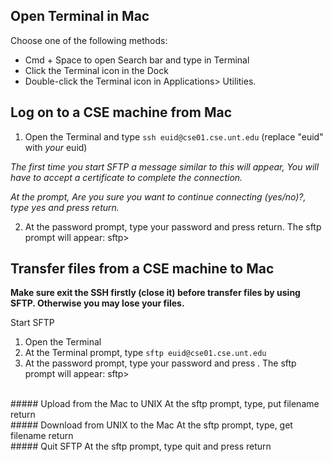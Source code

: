 ## Open Terminal in Mac
Choose one of the following methods:
- Cmd + Space to open Search bar and type in Terminal
- Click the Terminal icon in the Dock
- Double-click the Terminal icon in Applications> Utilities.

## Log on to a CSE machine from Mac

1. Open the Terminal and type `ssh euid@cse01.cse.unt.edu` (replace "euid" with *your* euid)

*The first time you start SFTP a message similar to this will appear, You will have to accept a certificate to complete the connection.*

*At the prompt, Are you sure you want to continue connecting (yes/no)?, type yes and press return.*

2. At the password prompt, type your password and press return. The sftp prompt will appear: sftp>



## Transfer files from a CSE machine to Mac
**Make sure exit the SSH firstly (close it) before transfer files by using SFTP. Otherwise you may lose your files.**

Start SFTP
1. Open the Terminal
2. At the Terminal prompt, type `sftp euid@cse01.cse.unt.edu`
3. At the password prompt, type your password and press <return>. The sftp prompt will appear: sftp>
<br>
##### Upload from the Mac to UNIX
At the sftp prompt, type, put filename return
<br>
##### Download from UNIX to the Mac
At the sftp prompt, type, get filename return
<br>
##### Quit SFTP
At the sftp prompt, type quit and press return

